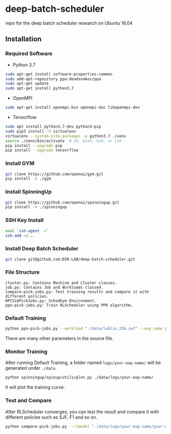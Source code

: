 # deep-batch-scheduler
repo for the deep batch scheduler research on Ubuntu 16.04

## Installation

### Required Software
* Python 3.7
```bash
sudo apt-get install software-properties-common
sudo add-apt-repository ppa:deadsnakes/ppa
sudo apt-get update
sudo apt-get install python3.7
```
* OpenMPI 
```bash
sudo apt-get install openmpi-bin openmpi-doc libopenmpi-dev
```

* Tensorflow
```bash
sudo apt install python3.7-dev python3-pip
sudo pip3 install -U virtualenv
virtualenv --system-site-packages -p python3.7 ./venv
source ./venv/bin/activate  # sh, bash, ksh, or zsh
pip install --upgrade pip
pip install --upgrade tensorflow
```

### Install GYM

```bash
git clone https://github.com/openai/gym.git
pip install -e ./gym
```

### Install SpinningUp
```bash
git clone https://github.com/openai/spinningup.git
pip install -e ./spinningup
```

### SSH Key Install
```bash
eval `ssh-agent -s`
ssh-add ~/...
```
### Install Deep Batch Scheduler
```bash
git clone git@github.com:DIR-LAB/deep-batch-scheduler.git
```


### File Structure

```
cluster.py: Contains Machine and Cluster classes.
job.py: Contains Job and Workloads classed. 
compare-pick-jobs.py: Test training results and compare it with different policies.
HPCSimPickJobs.py: SchedGym Environment.
ppo-pick-jobs.py: Train RLScheduler using PPO algorithm.
```

### Default Training

```bash
python ppo-pick-jobs.py --workload "./data/lublin_256.swf" --exp_name your-exp-name --trajs 500 --seed 0
```
There are many other parameters in the source file.

### Monitor Training 

After running Default Training, a folder named `logs/your-exp-name/` will be generated under `./data`. 

```bash
python spinningup/spinup/utils/plot.py ./data/logs/your-exp-name/
```

It will plot the training curve.

### Test and Compare

After RLScheduler converges, you can test the result and compare it with different policies such as SJF, F1 and so on.

```bash
python compare-pick-jobs.py --rlmodel "./data/logs/your-exp-name/your-exp-name_s0/" --workload "./data/lublin_256.swf --len 2048 --iter 10"
```
